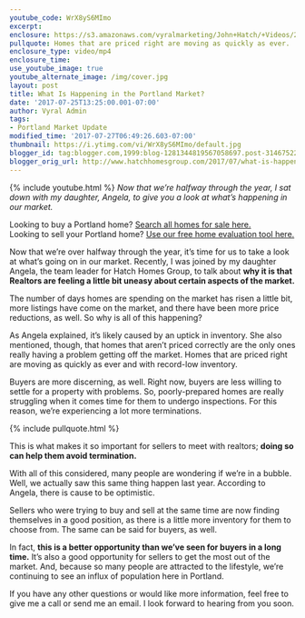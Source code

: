 ```yaml
---
youtube_code: WrX8yS6MImo
excerpt:
enclosure: https://s3.amazonaws.com/vyralmarketing/John+Hatch/+Videos/2017/JULY/Portland+Real+Estate+Agent-+What+is+happening+to+the+Portland+market%253F.mp4
pullquote: Homes that are priced right are moving as quickly as ever.
enclosure_type: video/mp4
enclosure_time:
use_youtube_image: true
youtube_alternate_image: /img/cover.jpg
layout: post
title: What Is Happening in the Portland Market?
date: '2017-07-25T13:25:00.001-07:00'
author: Vyral Admin
tags:
- Portland Market Update
modified_time: '2017-07-27T06:49:26.603-07:00'
thumbnail: https://i.ytimg.com/vi/WrX8yS6MImo/default.jpg
blogger_id: tag:blogger.com,1999:blog-1281344819567058697.post-3146752278995453269
blogger_orig_url: http://www.hatchhomesgroup.com/2017/07/what-is-happening-in-portland-market.html
---
```

{% include youtube.html %}
*Now that we’re halfway through the year, I sat down with my daughter, Angela, to give you a look at what’s happening in our market.*

Looking to buy a Portland home? <a href="http://www.hatchhomes.com/results-gallery/?sort=popularity&status=A">Search all homes for sale here.</a><br>
Looking to sell your Portland home? <a href="http://www.hatchhomes.com/Sell/">Use our free home evaluation tool here.</a>


Now that we’re over halfway through the year, it’s time for us to take a look at what’s going on in our market. Recently, I was joined by my daughter Angela, the team leader for Hatch Homes Group, to talk about **why it is that Realtors are feeling a little bit uneasy about certain aspects of the market.**

The number of days homes are spending on the market has risen a little bit, more listings have come on the market, and there have been more price reductions, as well. So why is all of this happening?

As Angela explained, it’s likely caused by an uptick in inventory. She also mentioned, though, that homes that aren’t priced correctly are the only ones really having a problem getting off the market. Homes that are priced right are moving as quickly as ever and with record-low inventory.

Buyers are more discerning, as well. Right now, buyers are less willing to settle for a property with problems. So, poorly-prepared homes are really struggling when it comes time for them to undergo inspections. For this reason, we’re experiencing a lot more terminations.

{% include pullquote.html %}

This is what makes it so important for sellers to meet with realtors; **doing so can help them avoid termination.**

With all of this considered, many people are wondering if we’re in a bubble. Well, we actually saw this same thing happen last year. According to Angela, there is cause to be optimistic.

Sellers who were trying to buy and sell at the same time are now finding themselves in a good position, as there is a little more inventory for them to choose from. The same can be said for buyers, as well.

In fact, **this is a better opportunity than we’ve seen for buyers in a long time.** It’s also a good opportunity for sellers to get the most out of the market. And, because so many people are attracted to the lifestyle, we’re continuing to see an influx of population here in Portland.

If you have any other questions or would like more information, feel free to give me a call or send me an email. I look forward to hearing from you soon.
